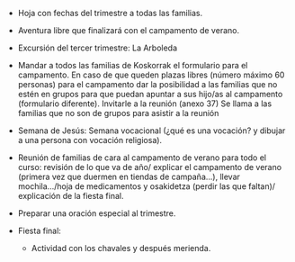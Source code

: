 [nombre]: <> (Tercer trimestre)
[sidebar]: <> (3º trimestre)
[icon]: <> (fa-3)
[exit]: <> (exit)

- Hoja con fechas del trimestre a todas las familias.

- Aventura libre que finalizará con el campamento de verano.

- Excursión del tercer trimestre: La Arboleda 

- Mandar a todos las familias de Koskorrak el formulario para el campamento. En caso de que queden plazas libres (número máximo 60 personas) para el campamento dar la posibilidad a las familias que no estén en grupos para que puedan apuntar a sus hijo/as al campamento (formulario diferente). Invitarle a la reunión (anexo 37) Se llama a las familias que no son de grupos para asistir a la reunión

- Semana de Jesús: Semana vocacional (¿qué es una vocación? y dibujar a una persona con vocación religiosa).

- Reunión de familias de cara al campamento de verano para todo el curso: revisión de lo que va de año/ explicar el campamento de verano (primera vez que duermen en tiendas de campaña...), llevar mochila.../hoja de medicamentos y osakidetza (perdir las que faltan)/ explicación de la fiesta final.

- Preparar una oración especial al trimestre.

- Fiesta final:

    - Actividad con los chavales y después merienda.
